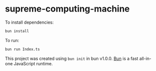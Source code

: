 # supreme-computing-machine

To install dependencies:

```bash
bun install
```

To run:

```bash
bun run Index.ts
```

This project was created using `bun init` in bun v1.0.0. [Bun](https://bun.sh) is a fast all-in-one JavaScript runtime.
